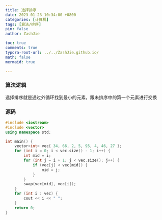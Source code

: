 ```yaml
---
title: 选择排序
date: 2023-01-23 10:34:00 +0800
categories: [计算机]
tags: [算法/排序]
pin: false
author: ZashJie

toc: true
comments: true
typora-root-url: ../../ZashJie.github.io/
math: false
mermaid: true

---
```


### 算法逻辑
选择排序就是通过外循环找到最小的元素，跟未排序中的第一个元素进行交换

### 源码

```C++
#include <iostream>
#include <vector>
using namespace std;

int main() {
	vector<int> vec{ 34, 66, 2, 5, 95, 4, 46, 27 };
	for (int i = 0; i < vec.size() - 1; i++) {
		int mid = i;
		for (int j = i + 1; j < vec.size(); j++) {
			if (vec[j] < vec[mid]) {
				mid = j;
			}
		}
		swap(vec[mid], vec[i]);
	}
	for (int i : vec) {
		cout << i << " ";
	}
	return 0;
}
```
